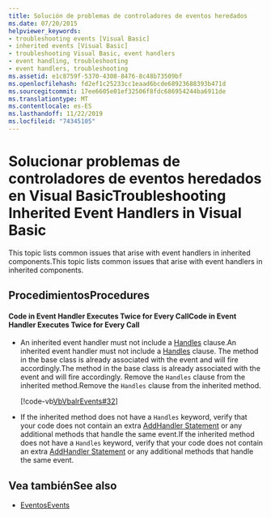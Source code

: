 ```yaml
---
title: Solución de problemas de controladores de eventos heredados
ms.date: 07/20/2015
helpviewer_keywords:
- troubleshooting events [Visual Basic]
- inherited events [Visual Basic]
- troubleshooting Visual Basic, event handlers
- event handling, troubleshooting
- event handlers, troubleshooting
ms.assetid: e1c8759f-5370-4308-8476-8c48b73509bf
ms.openlocfilehash: fd2ef1c25233cc1eaad6bcde68923688393b471d
ms.sourcegitcommit: 17ee6605e01ef32506f8fdc686954244ba6911de
ms.translationtype: MT
ms.contentlocale: es-ES
ms.lasthandoff: 11/22/2019
ms.locfileid: "74345105"
---
```

# <a name="troubleshooting-inherited-event-handlers-in-visual-basic"></a><span data-ttu-id="e4276-102">Solucionar problemas de controladores de eventos heredados en Visual Basic</span><span class="sxs-lookup"><span data-stu-id="e4276-102">Troubleshooting Inherited Event Handlers in Visual Basic</span></span>
<span data-ttu-id="e4276-103">This topic lists common issues that arise with event handlers in inherited components.</span><span class="sxs-lookup"><span data-stu-id="e4276-103">This topic lists common issues that arise with event handlers in inherited components.</span></span>  
  
## <a name="procedures"></a><span data-ttu-id="e4276-104">Procedimientos</span><span class="sxs-lookup"><span data-stu-id="e4276-104">Procedures</span></span>  
  
#### <a name="code-in-event-handler-executes-twice-for-every-call"></a><span data-ttu-id="e4276-105">Code in Event Handler Executes Twice for Every Call</span><span class="sxs-lookup"><span data-stu-id="e4276-105">Code in Event Handler Executes Twice for Every Call</span></span>  
  
- <span data-ttu-id="e4276-106">An inherited event handler must not include a [Handles](../../../../visual-basic/language-reference/statements/handles-clause.md) clause.</span><span class="sxs-lookup"><span data-stu-id="e4276-106">An inherited event handler must not include a [Handles](../../../../visual-basic/language-reference/statements/handles-clause.md) clause.</span></span> <span data-ttu-id="e4276-107">The method in the base class is already associated with the event and will fire accordingly.</span><span class="sxs-lookup"><span data-stu-id="e4276-107">The method in the base class is already associated with the event and will fire accordingly.</span></span> <span data-ttu-id="e4276-108">Remove the `Handles` clause from the inherited method.</span><span class="sxs-lookup"><span data-stu-id="e4276-108">Remove the `Handles` clause from the inherited method.</span></span>  
  
     [!code-vb[VbVbalrEvents#32](~/samples/snippets/visualbasic/VS_Snippets_VBCSharp/VbVbalrEvents/VB/Class1.vb#32)]  
  
- <span data-ttu-id="e4276-109">If the inherited method does not have a `Handles` keyword, verify that your code does not contain an extra [AddHandler Statement](../../../../visual-basic/language-reference/statements/addhandler-statement.md) or any additional methods that handle the same event.</span><span class="sxs-lookup"><span data-stu-id="e4276-109">If the inherited method does not have a `Handles` keyword, verify that your code does not contain an extra [AddHandler Statement](../../../../visual-basic/language-reference/statements/addhandler-statement.md) or any additional methods that handle the same event.</span></span>  
  
## <a name="see-also"></a><span data-ttu-id="e4276-110">Vea también</span><span class="sxs-lookup"><span data-stu-id="e4276-110">See also</span></span>

- [<span data-ttu-id="e4276-111">Eventos</span><span class="sxs-lookup"><span data-stu-id="e4276-111">Events</span></span>](../../../../visual-basic/programming-guide/language-features/events/index.md)
